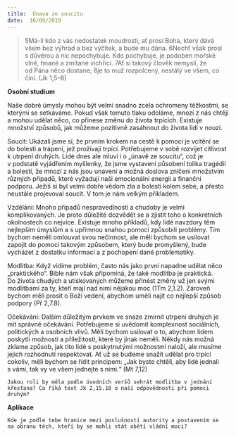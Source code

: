 ```yaml
---
title:  Únava ze soucitu
date:  16/09/2019
---
```


> <p></p>
> 5Má-li kdo z vás nedostatek moudrosti, ať prosí Boha, který dává všem bez výhrad a bez výčitek, a bude mu dána. 6Nechť však prosí s důvěrou a nic nepochybuje. Kdo pochybuje, je podoben mořské vlně, hnané a zmítané vichřicí. 7Ať si takový člověk nemyslí, že od Pána něco dostane; 8je to muž rozpolcený, nestálý ve všem, co činí. (Jk 1,5–8)

**Osobní studium**

Naše dobré úmysly mohou být velmi snadno zcela ochromeny těžkostmi, se kterými se setkáváme. Pokud však tomuto tlaku odoláme, mnozí z nás chtějí a mohou udělat něco, co přinese změnu do života trpících. Existuje množství způsobů, jak můžeme pozitivně zasáhnout do života lidí v nouzi.

Soucit: Ukázali jsme si, že prvním krokem na cestě k pomoci je vcítění se do bolesti a trápení, jež prožívají trpící. Potřebujeme v sobě rozvíjet citlivost k utrpení druhých. Lidé dnes ale mluví i o „únavě ze soucitu“, což je v podstatě vyjádřením myšlenky, že jsme vystaveni působení tolika tragédií a bolestí, že mnozí z nás jsou unaveni a možná doslova zničeni množstvím různých případů, které vyžadují naši emocionální energii a finanční podporu. Ježíš si byl velmi dobře vědom zla a bolesti kolem sebe, a přesto neustále projevoval soucit. V tom je nám velkým příkladem.

Vzdělání: Mnoho případů nespravedlnosti a chudoby je velmi komplikovaných. Je proto důležité dozvědět se a zjistit toho o konkrétních okolnostech co nejvíce. Existuje mnoho příkladů, kdy lidé navzdory těm nejlepším úmyslům a s upřímnou snahou pomoci způsobili problémy. Tím bychom neměli omlouvat svou nečinnost, ale měli bychom se usilovat zapojit do pomoci takovým způsobem, který bude promyšlený, bude vycházet z dostatku informací a z pochopení dané problematiky.

Modlitba: Když vidíme problém, často nás jako první napadne udělat něco „praktického“. Bible nám však připomíná, že také modlitba je praktická. Do života chudých a utiskovaných můžeme přinést změny už jen svými modlitbami za ty, kteří mají nad nimi nějakou moc (1Tm 2,1.2). Zároveň bychom měli prosit o Boží vedení, abychom uměli najít co nejlepší způsob podpory (Př 2,7.8).

Očekávání: Dalším důležitým prvkem ve snaze zmírnit utrpení druhých je mít správné očekávání. Potřebujeme si uvědomit komplexnost sociálních, politických a osobních vlivů. Měli bychom usilovat o to, abychom lidem poskytli možnosti a příležitosti, které by jinak neměli. Někdy nás možná zklame způsob, jak tito lidé s poskytnutými možnostmi naloží, ale musíme jejich rozhodnutí respektovat. Ať už se budeme snažit udělat pro trpící cokoliv, měli bychom se řídit principem: „Jak byste chtěli, aby lidé jednali s vámi, tak vy ve všem jednejte s nimi.“ (Mt 7,12)

`Jakou roli by měla podle úvodních veršů sehrát modlitba v jednání křesťana? Co říká text Jk 2,15.16 o naší odpovědnosti při pomoci druhým?`

**Aplikace**

`Kde je podle tebe hranice mezi poslušností autority a postavením se na obranu těch, kteří by se mohli stát obětí vládní moci?`